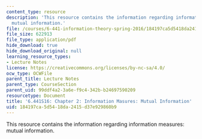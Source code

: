```yaml
---
content_type: resource
description: 'This resource contains the information regarding information measures:
  mutual information.'
file: /courses/6-441-information-theory-spring-2016/184197ca5d5418da2415d37e929860b9_MIT6_441S16_chapter_2.pdf
file_size: 622913
file_type: application/pdf
hide_download: true
hide_download_original: null
learning_resource_types:
- Lecture Notes
license: https://creativecommons.org/licenses/by-nc-sa/4.0/
ocw_type: OCWFile
parent_title: Lecture Notes
parent_type: CourseSection
parent_uid: 99ddf4a2-3a6e-f9c4-342b-b24697590209
resourcetype: Document
title: '6.441S16: Chapter 2: Information Masures: Mutual Information'
uid: 184197ca-5d54-18da-2415-d37e929860b9
---
```

This resource contains the information regarding information measures: mutual information.